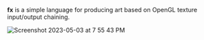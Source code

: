 **fx** is a simple language for producing art based on OpenGL texture
input/output chaining.

![Screenshot 2023-05-03 at 7 55 43 PM](https://user-images.githubusercontent.com/31192478/236075707-8317e050-4fda-4ee4-a6a9-59aaca3d739b.png)
